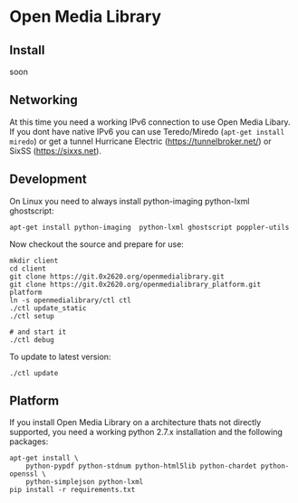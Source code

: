 Open Media Library
==================

Install
-------

 soon

Networking
----------

At this time you need a working IPv6 connection to use Open Media Libary.
If you dont have native IPv6 you can use Teredo/Miredo (`apt-get install miredo`)
or get a tunnel Hurricane Electric (https://tunnelbroker.net/)
or SixSS (https://sixxs.net).

Development
-----------

On Linux you need to always install python-imaging  python-lxml ghostscript:

    apt-get install python-imaging  python-lxml ghostscript poppler-utils


Now checkout the source and prepare for use:

    mkdir client
    cd client
    git clone https://git.0x2620.org/openmedialibrary.git
    git clone https://git.0x2620.org/openmedialibrary_platform.git platform
    ln -s openmedialibrary/ctl ctl
    ./ctl update_static
    ./ctl setup

    # and start it
    ./ctl debug

To update to latest version:

    ./ctl update

Platform
----------

If you install Open Media Library on a architecture thats not directly supported,
you need a working python 2.7.x installation and the following packages:

    apt-get install \
        python-pypdf python-stdnum python-html5lib python-chardet python-openssl \
        python-simplejson python-lxml
    pip install -r requirements.txt

